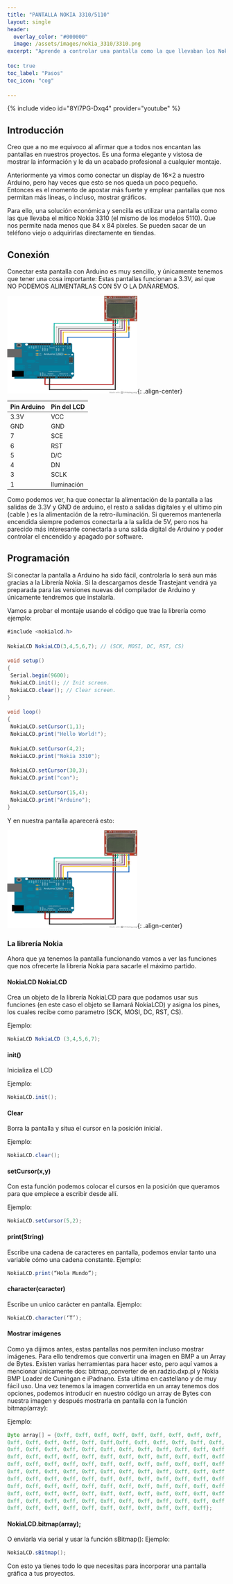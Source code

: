 ```yaml
---
title: "PANTALLA NOKIA 3310/5110"
layout: single
header:
  overlay_color: "#000000"
  image: /assets/images/nokia_3310/3310.png
excerpt: "Aprende a controlar una pantalla como la que llevaban los Nokia 3310 para mostrar información de tu proyecto."

toc: true
toc_label: "Pasos"
toc_icon: "cog"

---
```


{% include video id="8Yl7PG-Dxq4" provider="youtube" %}

## Introducción

Creo que a no me equivoco al afirmar que a todos nos encantan las pantallas en nuestros proyectos. Es una forma elegante y vistosa de mostrar la información y le da un acabado profesional a cualquier montaje.

Anteriormente ya vimos como conectar un display de 16×2 a nuestro Arduino, pero hay veces que esto se nos queda un poco pequeño. Entonces es el momento de apostar más fuerte y emplear pantallas que nos permitan más lineas, o incluso, mostrar gráficos.

Para ello, una solución económica y sencilla es utilizar una pantalla como las que llevaba el mítico Nokia 3310 (el mismo de los modelos 5110). Que nos permite nada menos que 84 x 84 pixeles. Se pueden sacar de un teléfono viejo o adquirirlas directamente en tiendas.

## Conexión

Conectar esta pantalla con Arduino es muy sencillo, y únicamente tenemos que tener una cosa importante: Estas pantallas funcionan a 3.3V, así que NO PODEMOS ALIMENTARLAS CON 5V O LA DAÑAREMOS.

![image-center](/assets/images/nokia_3310/3310_conexiones.png){: .align-center}

| Pin Arduino  | Pin del LCD  |
|---|---|
| 3.3V  | VCC |
| GND  | GND |
| 7  | SCE |
| 6  | RST |
| 5  | D/C |
| 4  | DN |
| 3  | SCLK |
| 1  | Iluminación |

Como podemos ver, ha que conectar la alimentación de la pantalla a las salidas de 3.3V y GND de arduino, el resto a salidas digitales y el ultimo pin (cable ) es la alimentación de la retro-iluminación. Si queremos mantenerla encendida siempre podemos conectarla a la salida de 5V, pero nos ha parecido más interesante conectarla a una salida digital de Arduino y poder controlar el encendido y apagado por software.

## Programación

Si conectar la pantalla a Arduino ha sido fácil, controlarla lo será aun más gracias a la Librería Nokia. Si la descargamos desde Trastejant vendrá ya preparada para las versiones nuevas del compilador de Arduino y únicamente tendremos que instalarla.

Vamos a probar el montaje usando el código que trae la librería como ejemplo:

```java
#include <nokialcd.h>
 
NokiaLCD NokiaLCD(3,4,5,6,7); // (SCK, MOSI, DC, RST, CS) 
 
void setup() 
{ 
 Serial.begin(9600); 
 NokiaLCD.init(); // Init screen. 
 NokiaLCD.clear(); // Clear screen. 
} 
 
void loop() 
{ 
 NokiaLCD.setCursor(1,1); 
 NokiaLCD.print("Hello World!"); 
 
 NokiaLCD.setCursor(4,2); 
 NokiaLCD.print("Nokia 3310"); 
 
 NokiaLCD.setCursor(30,3); 
 NokiaLCD.print("con"); 
 
 NokiaLCD.setCursor(15,4); 
 NokiaLCD.print("Arduino"); 
}
```

Y en nuestra pantalla aparecerá esto:

![image-center](/assets/images/nokia_3310/3310_conexiones.png){: .align-center}

### La librería Nokia

Ahora que ya tenemos la pantalla funcionando vamos a ver las funciones que nos ofrecerte la librería Nokia para sacarle el máximo partido.

#### NokiaLCD NokiaLCD 

Crea un objeto de la librería NokiaLCD para que podamos usar sus funciones (en este caso el objeto se llamará NokiaLCD) y asigna los pines, los cuales recibe como parametro (SCK, MOSI, DC, RST, CS).

Ejemplo:

```java
NokiaLCD NokiaLCD (3,4,5,6,7);
```

#### init()

Inicializa el LCD

Ejemplo:

```java
NokiaLCD.init();
```

#### Clear

Borra la pantalla y situa el cursor en la posición inicial.

Ejemplo:

```java
NokiaLCD.clear();
```

#### setCursor(x,y)
Con esta función podemos colocar el cursos en la posición que queramos para que empiece a escribir desde allí.

Ejemplo:

```java
NokiaLCD.setCursor(5,2);
```

#### print(String)

Escribe una cadena de caracteres en pantalla, podemos enviar tanto una variable cómo una cadena constante.
Ejemplo:

```java
NokiaLCD.print(“Hola Mundo”);
```

#### character(caracter)

Escribe un unico carácter en pantalla.
Ejemplo:

```java
NokiaLCD.character(‘T’);
```

#### Mostrar imágenes

Como ya dijimos antes, estas pantallas nos permiten incluso mostrar imágenes. Para ello tendremos que convertir una imagen en BMP a un Array de Bytes. Existen varias herramientas para hacer esto, pero aquí vamos a mencionar únicamente dos: bitmap_converter de en.radzio.dxp.pl y Nokia BMP Loader de Cuningan e iPadnano. Esta ultima en castellano y de muy fácil uso.
Una vez tenemos la imagen convertida en un array tenemos dos opciones, podemos introducir en nuestro código un array de Bytes con nuestra imagen y después mostrarla en pantalla con la función bitmap(array):

Ejemplo:

```java
Byte array[] = {0xff, 0xff, 0xff, 0xff, 0xff, 0xff, 0xff, 0xff, 0xff, 
0xff, 0xff, 0xff, 0xff, 0xff, 0xff,0xff, 0xff, 0xff, 0xff, 0xff, 0xff, 
0xff, 0xff, 0xff, 0xff, 0xff, 0xff, 0xff, 0xff, 0xff, 0xff, 0xff, 0xff, 
0xff, 0xff, 0xff, 0xff, 0xff, 0xff, 0xff, 0xff, 0xff, 0xff, 0xff, 0xff, 
0xff, 0xff, 0xff, 0xff, 0xff, 0xff, 0xff, 0xff, 0xff, 0xff, 0xff, 0xff, 
0xff, 0xff, 0xff, 0xff, 0xff, 0xff, 0xff, 0xff, 0xff, 0xff, 0xff, 0xff, 
0xff, 0xff, 0xff, 0xff, 0xff, 0xff, 0xff, 0xff, 0xff, 0xff, 0xff, 0xff, 
0xff, 0xff, 0xff, 0xff, 0xff, 0xff, 0xff, 0xff, 0xff, 0xff, 0xff, 0xff, 
0xff, 0xff, 0xff, 0xff, 0xff, 0xff, 0xff, 0xff, 0xff, 0xff, 0xff, 0xff, 
0xff, 0xff, 0xff, 0xff, 0xff, 0xff, 0xff, 0xff, 0xff, 0xff, 0xff, 0xff, 
0xff, 0xff, 0xff, 0xff, 0xff, 0xff, 0xff, 0xff, 0xff, 0xff, 0xff};
```

#### NokiaLCD.bitmap(array);

O enviarla via serial y usar la función sBitmap():
Ejemplo:

```java
NokiaLCD.sBitmap();
```

Con esto ya tienes todo lo que necesitas para incorporar una pantalla gráfica a tus proyectos.